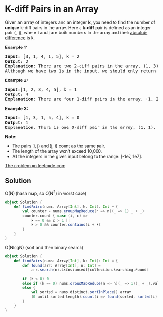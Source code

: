 # K-diff Pairs in an Array

Given an array of integers and an integer **k**, you need to find the number of
**unique** k-diff pairs in the array. Here a **k-diff** pair is defined as an
integer pair (i, j), where **i** and **j** are both numbers in the array and
their [absolute difference](https://en.wikipedia.org/wiki/Absolute_difference)
is **k**.

**Example 1:**
<pre>
<b>Input</b>: [3, 1, 4, 1, 5], k = 2
<b>Output</b>: 2
<b>Explanation</b>: There are two 2-diff pairs in the array, (1, 3) and (3, 5).
Although we have two 1s in the input, we should only return the number of unique pairs.
</pre>

**Example 2:**
<pre>
<b>Input</b>:[1, 2, 3, 4, 5], k = 1
<b>Output</b>: 4
<b>Explanation</b>: There are four 1-diff pairs in the array, (1, 2), (2, 3), (3, 4) and (4, 5).
</pre>

**Example 3:**
<pre>
<b>Input</b>: [1, 3, 1, 5, 4], k = 0
<b>Output</b>: 1
<b>Explanation</b>: There is one 0-diff pair in the array, (1, 1).
</pre>

**Note:**

* The pairs (i, j) and (j, i) count as the same pair.
* The length of the array won't exceed 10,000.
* All the integers in the given input belong to the range: [-1e7, 1e7].

[The problem on leetcode.com](https://leetcode.com/problems/k-diff-pairs-in-an-array/)

## Solution

O(N) (hash map, so O(N<sup>2</sup>) in worst case)

```scala
object Solution {
    def findPairs(nums: Array[Int], k: Int): Int = {
        val counter = nums.groupMapReduce(n => n)(_ => 1)(_ + _)
        counter.count { case (i, c) =>
            k == 0 && c > 1 ||
            k > 0 && counter.contains(i + k)
        }
    }
}
```

O(NlogN) (sort and then binary search)

```scala
object Solution {
    def findPairs(nums: Array[Int], k: Int): Int = {
        def found(arr: Array[Int], n: Int) =
            arr.search(n).isInstanceOf[collection.Searching.Found]

        if (k < 0) 0
        else if (k == 0) nums.groupMapReduce(n => n)(_ => 1)(_ + _).values.count(_ > 1)
        else {
            val sorted = nums.distinct.sortInPlace().array
            (0 until sorted.length).count(i => found(sorted, sorted(i) + k))
        }
    }
}
```
